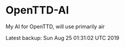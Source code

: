 # OpenTTD-AI
My AI for OpenTTD, will use primarily air

Latest backup: Sun Aug 25 01:31:02 UTC 2019
